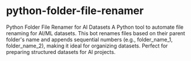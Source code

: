 # python-folder-file-renamer
Python Folder File Renamer for AI Datasets A Python tool to automate file renaming for AI/ML datasets. This bot renames files based on their parent folder's name and appends sequential numbers (e.g., folder_name_1, folder_name_2), making it ideal for organizing datasets. Perfect for preparing structured datasets for AI projects.
